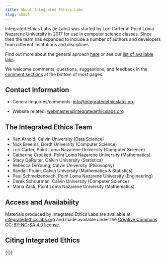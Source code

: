 ```yaml
---
title: About Integrated Ethics Labs
slug: about
---
```


Integrated Ethics Labs (ie:Labs) was started by Lori Carter at
Point Loma Nazarene University in 2017 for use in computer science classes. 
Since then the team has expanded to include a number of authors and developers
from different institutions and disciplines.  

Find out more about the general aproach [here](/progressive-approach/) or see our
[list of available labs](/labs-overview/).  

We welcome comments, questions, suggestions, and feedback in the
[comment sections](#diqus_thread) at the bottom of most pages.

## Contact Information

* General inquiries/comments:
<a href="mailto:info@integratedethicslabs.org">info@integratedethicslabs.org</a>

* Website related: 
<a hrf="mailto:webmaster@integratedethicslabs.org">webmaster@integratedethicslabs.org</a>

## The Integrated Ethics Team

* Ken Arnold, Calvin University (Data Science)
* Nick Breems, Dordt University (Computer Science)
* Lori Carter, Point Loma Nazarene University (Computer Science)
* Catherine Crockett, Point Loma Nazarene University (Mathematics)
* Stacy DeRuiter, Calvin University (Statistics)
* Rebecca DeYoung, Calvin University (Philosophy)
* Randall Pruim, Calvin University (Mathematics & Statistics)
* Paul Schmelzenbach, Point Loma Nazarene University (Engineering)
* Derek Schuurman, Calvin University (Computer Science)
* Maria Zack, Point Loma Nazarene University (Mathematics)

## Access and Availability

Materials produced by Integrated Ethics Labs are available at 
[integratedethicslabs.org](https://integratedethicslabs.org) and made available
under the [Creative Commons CC-BY-NC-SA 4.0 license](https://creativecommons.org/licenses/by-nc-sa/4.0/).

## Citing Integrated Ethics

{{<ie-cite>}}